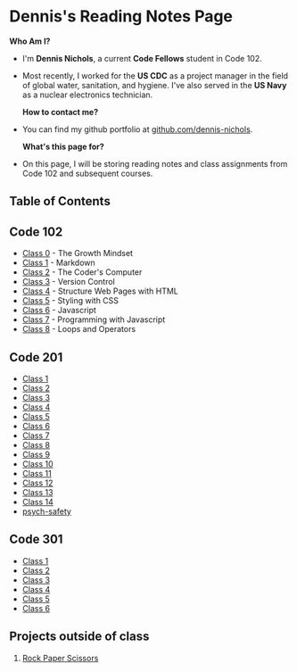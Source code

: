 # Dennis's Reading Notes Page

  **Who Am I?**

- I'm **Dennis Nichols**, a current **Code Fellows** student in Code 102.
- Most recently, I worked for the **US CDC** as a project manager in the field of global water, sanitation, and hygiene. I've also served in the **US Navy** as a nuclear electronics technician.

  **How to contact me?**

- You can find my github portfolio at [github.com/dennis-nichols](https://github.com/dennis-nichols).

  **What's this page for?**

- On this page, I will be storing reading notes and class assignments from Code 102 and subsequent courses.

## Table of Contents

## Code 102

- [Class 0](https://dennis-nichols-code-fellows.github.io/reading-notes/class_0) - The Growth Mindset
- [Class 1](https://dennis-nichols-code-fellows.github.io/reading-notes/class_1) - Markdown
- [Class 2](https://dennis-nichols-code-fellows.github.io/reading-notes/class_2) - The Coder's Computer
- [Class 3](https://dennis-nichols-code-fellows.github.io/reading-notes/class_3) - Version Control
- [Class 4](https://dennis-nichols-code-fellows.github.io/reading-notes/class_4) - Structure Web Pages with HTML
- [Class 5](https://dennis-nichols-code-fellows.github.io/reading-notes/class_5) - Styling with CSS
- [Class 6](https://dennis-nichols-code-fellows.github.io/reading-notes/class_6) - Javascript
- [Class 7](https://dennis-nichols-code-fellows.github.io/reading-notes/class_7) - Programming with Javascript
- [Class 8](https://dennis-nichols-code-fellows.github.io/reading-notes/class_8) - Loops and Operators

## Code 201

- [Class 1](https://dennis-nichols-code-fellows.github.io/reading-notes/201_class_1)
- [Class 2](https://dennis-nichols-code-fellows.github.io/reading-notes/201_class_2)
- [Class 3](https://dennis-nichols-code-fellows.github.io/reading-notes/201_class_3)
- [Class 4](https://dennis-nichols-code-fellows.github.io/reading-notes/201_class_4)
- [Class 5](https://dennis-nichols-code-fellows.github.io/reading-notes/201_class_5)
- [Class 6](https://dennis-nichols-code-fellows.github.io/reading-notes/201_class_6)
- [Class 7](https://dennis-nichols-code-fellows.github.io/reading-notes/201_class_7)
- [Class 8](https://dennis-nichols-code-fellows.github.io/reading-notes/201_class_8)
- [Class 9](https://dennis-nichols-code-fellows.github.io/reading-notes/201_class_9)
- [Class 10](https://dennis-nichols-code-fellows.github.io/reading-notes/201_class_10)
- [Class 11](https://dennis-nichols-code-fellows.github.io/reading-notes/201_class_11)
- [Class 12](https://dennis-nichols-code-fellows.github.io/reading-notes/201_class_12)
- [Class 13](https://dennis-nichols-code-fellows.github.io/reading-notes/201_class_13)
- [Class 14](https://dennis-nichols-code-fellows.github.io/reading-notes/201_class_14)
- [psych-safety](https://dennis-nichols-code-fellows.github.io/reading-notes/psych-safety)

## Code 301

- [Class 1](https://dennis-nichols-code-fellows.github.io/reading-notes/301_class_1)
- [Class 2](https://dennis-nichols-code-fellows.github.io/reading-notes/301_class_2)
- [Class 3](https://dennis-nichols-code-fellows.github.io/reading-notes/301_class_3)
- [Class 4](https://dennis-nichols-code-fellows.github.io/reading-notes/301_class_4)
- [Class 5](https://dennis-nichols-code-fellows.github.io/reading-notes/301_class_5)
- [Class 6](https://dennis-nichols-code-fellows.github.io/reading-notes/301_class_6)

## Projects outside of class

1. [Rock Paper Scissors](https://dennis-nichols.github.io/yt_group_projects/rps1_notes_dn)
